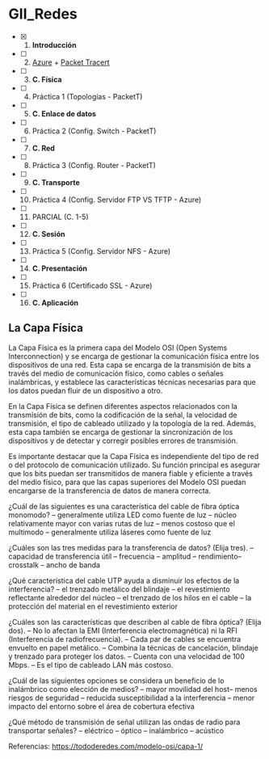 # GII_Redes

- [X] 1. **Introducción**
- [ ] 2. [Azure](https://azure.microsoft.com/en-us/free/students/) + [Packet Tracert](https://www.netacad.com/courses/packet-tracer)
- [ ] 3. **C. Física**
- [ ] 4. Práctica 1 (Topologías - PacketT) 
- [ ] 5. **C. Enlace de datos**
- [ ] 6. Práctica 2 (Config. Switch - PacketT)
- [ ] 7. **C. Red**
- [ ] 8. Práctica 3 (Config. Router - PacketT)
- [ ] 9. **C. Transporte**
- [ ] 10. Práctica 4 (Config. Servidor FTP VS TFTP - Azure)
- [ ] 11. PARCIAL (C. 1-5)
- [ ] 12. **C. Sesión**
- [ ] 13. Práctica 5 (Config. Servidor NFS - Azure)
- [ ] 14. **C. Presentación**
- [ ] 15. Práctica 6 (Certificado SSL - Azure)
- [ ] 16. **C. Aplicación**



## La Capa Física
La Capa Física es la primera capa del Modelo OSI (Open Systems Interconnection) y se encarga de gestionar la comunicación física entre los dispositivos de una red. 
Esta capa se encarga de la transmisión de bits a través del medio de comunicación físico, como cables o señales inalámbricas, y establece las características técnicas necesarias para que los datos puedan fluir de un dispositivo a otro.

En la Capa Física se definen diferentes aspectos relacionados con la transmisión de bits, como la codificación de la señal, la velocidad de transmisión, el tipo de cableado utilizado y la topología de la red. 
Además, esta capa también se encarga de gestionar la sincronización de los dispositivos y de detectar y corregir posibles errores de transmisión.

Es importante destacar que la Capa Física es independiente del tipo de red o del protocolo de comunicación utilizado. 
Su función principal es asegurar que los bits puedan ser transmitidos de manera fiable y eficiente a través del medio físico, para que las capas superiores del Modelo OSI puedan encargarse de la transferencia de datos de manera correcta.


¿Cuál de las siguientes es una característica del cable de fibra óptica monomodo?
– generalmente utiliza LED como fuente de luz
– núcleo relativamente mayor con varias rutas de luz
– menos costoso que el multimodo
– generalmente utiliza láseres como fuente de luz
 
¿Cuáles son las tres medidas para la transferencia de datos? (Elija tres).
– capacidad de transferencia útil
– frecuencia
– amplitud
– rendimiento– crosstalk
– ancho de banda
 
¿Qué característica del cable UTP ayuda a disminuir los efectos de la interferencia?
– el trenzado metálico del blindaje
– el revestimiento reflectante alrededor del núcleo
– el trenzado de los hilos en el cable
– la protección del material en el revestimiento exterior
 
¿Cuáles son las características que describen al cable de fibra óptica? (Elija dos).
– No lo afectan la EMI (Interferencia electromagnética) ni la RFI (Interferencia de radiofrecuencia).
– Cada par de cables se encuentra envuelto en papel metálico.
– Combina la técnicas de cancelación, blindaje y trenzado para proteger los datos.
– Cuenta con una velocidad de 100 Mbps.
– Es el tipo de cableado LAN más costoso.
 
¿Cuál de las siguientes opciones se considera un beneficio de lo inalámbrico como elección de medios?
– mayor movilidad del host– menos riesgos de seguridad
– reducida susceptibilidad a la interferencia
– menor impacto del entorno sobre el área de cobertura efectiva
 
¿Qué método de transmisión de señal utilizan las ondas de radio para transportar señales?
– eléctrico
– óptico
– inalámbrico
– acústico

Referencias:
https://tododeredes.com/modelo-osi/capa-1/
